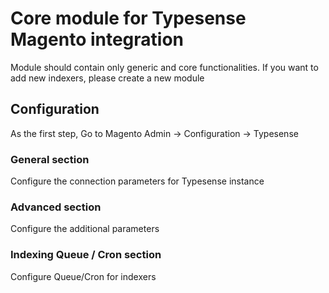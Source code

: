 # Core module for Typesense Magento integration

Module should contain only generic and core functionalities. If you want to add new indexers, please create a new module

## Configuration
As the first step, Go to Magento Admin -> Configuration -> Typesense

### General section
Configure the connection parameters for Typesense instance 

### Advanced section
Configure the additional parameters

### Indexing Queue / Cron section
Configure Queue/Cron for indexers

